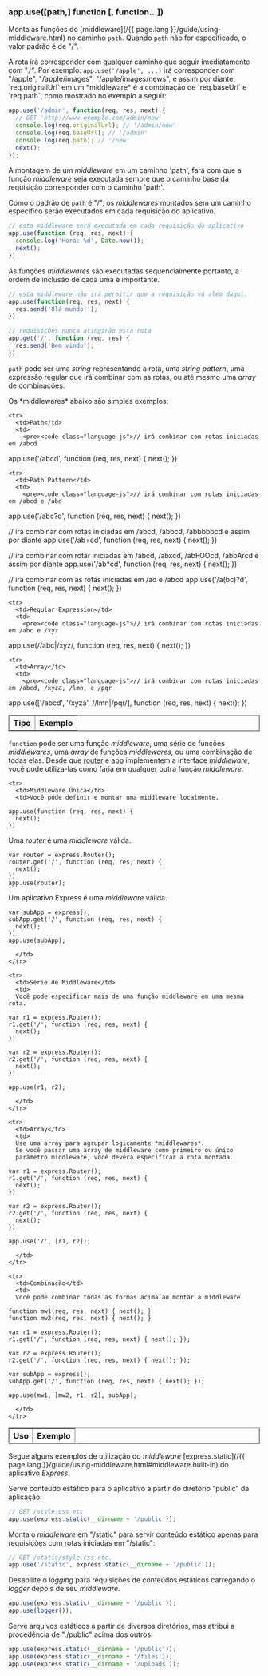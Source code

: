 <h3 id='app.use'>app.use([path,] function [, function...])</h3>

Monta as funções do [middleware](/{{ page.lang }}/guide/using-middleware.html) no caminho `path`. Quando `path` não for especificado, o valor padrão é de "/".

<div class="doc-box doc-info" markdown="1">
  A rota irá corresponder com qualquer caminho que seguir imediatamente com "<code>/</code>".
  Por exemplo: <code>app.use('/apple', ...)</code> irá corresponder com "/apple", "/apple/images",
  "/apple/images/news", e assim por diante. 
</div>

<div class="doc-box doc-info" markdown="1">
`req.originalUrl` em um *middleware* é a combinação de `req.baseUrl` e `req.path`, como mostrado no exemplo a seguir:

~~~js
app.use('/admin', function(req, res, next) {
  // GET 'http://www.exemplo.com/admin/new'
  console.log(req.originalUrl); // '/admin/new'
  console.log(req.baseUrl); // '/admin'
  console.log(req.path); // '/new'
  next();
});
~~~
</div>

A montagem de um *middleware* em um caminho 'path', fará com que a função 
*middleware* seja executada sempre que o caminho base da requisição corresponder 
com o caminho 'path'.

Como o padrão de `path` é "/", os *middlewares* montados sem um caminho 
específico serão executados em cada requisição do aplicativo.

~~~js
// esta middleware será executada em cada requisição do aplicativo
app.use(function (req, res, next) {
  console.log('Hora: %d', Date.now());
  next();
})
~~~

As funções *middlewares* são executadas sequencialmente portanto, a ordem 
de inclusão de cada uma é importante. 

~~~js
// esta middleware não irá permitir que a requisição vá além daqui.
app.use(function(req, res, next) {
  res.send('Olá mundo!');
})

// requisições nunca atingirão esta rota
app.get('/', function (req, res) {
  res.send('Bem vindo');
})
~~~
`path` pode ser uma *string* representando a rota, uma *string pattern*, 
uma expressão regular que irá combinar com as rotas, ou até mesmo uma 
*array* de combinações.


<div class="doc-box doc-notice" markdown="1">
Os *middlewares* abaixo são simples exemplos:
</div>

<div class="table-scroller">
<table class="doctable" border="1">

  <thead>
    <tr>
      <th> Tipo </th>
      <th> Exemplo </th>
    </tr>
  </thead>
  <tbody>

    <tr>
      <td>Path</td>
      <td>
        <pre><code class="language-js">// irá combinar com rotas iniciadas em /abcd
app.use('/abcd', function (req, res, next) {
  next();
})</code></pre>
      </td>
    </tr>

    <tr>
      <td>Path Pattern</td>
      <td>
        <pre><code class="language-js">// irá combinar com rotas iniciadas em /abcd e /abd
app.use('/abc?d', function (req, res, next) {
  next();
})

// irá combinar com rotas iniciadas em /abcd, /abbcd, /abbbbbcd e assim por diante
app.use('/ab+cd', function (req, res, next) {
  next();
})

// irá combinar com rotar iniciadas em /abcd, /abxcd, /abFOOcd, /abbArcd e assim por diante
app.use('/ab\*cd', function (req, res, next) {
  next();
})

// irá combinar com as rotas iniciadas em /ad e /abcd
app.use('/a(bc)?d', function (req, res, next) {
  next();
})</code></pre>
      </td>
    </tr>

    <tr>
      <td>Regular Expression</td>
      <td>
        <pre><code class="language-js">// irá combinar com rotas iniciadas em /abc e /xyz
app.use(/\/abc|\/xyz/, function (req, res, next) {
  next();
})</code></pre>
      </td>
    </tr>

    <tr>
      <td>Array</td>
      <td>
        <pre><code class="language-js">// irá combinar com rotas iniciadas em /abcd, /xyza, /lmn, e /pqr
app.use(['/abcd', '/xyza', /\/lmn|\/pqr/], function (req, res, next) {
  next();
})</code></pre>
      </td>
    </tr>

  </tbody>

</table>
</div>

`function` pode ser uma função *middleware*, uma série de funções *middlewares*,
uma *array* de funções *middlewares*, ou uma combinação de todas elas.
Desde que [router](#router) e [app](#application) implementem a interface 
*middleware*, você pode utiliza-las como faria em qualquer outra função 
*middleware*.

<table class="doctable" border="1">

  <thead>
    <tr>
      <th>Uso</th>
      <th>Exemplo</th>
    </tr>
  </thead>
  <tbody>

    <tr>
      <td>Middleware Única</td>
      <td>Você pode definir e montar uma middleware localmente.
<pre><code class="language-js">app.use(function (req, res, next) {
  next();
})
</code></pre>
Uma *router* é uma *middleware* válida.

<pre><code class="language-js">var router = express.Router();
router.get('/', function (req, res, next) {
  next();
})
app.use(router);
</code></pre>

Um aplicativo Express é uma *middleware* válida.
<pre><code class="language-js">var subApp = express();
subApp.get('/', function (req, res, next) {
  next();
})
app.use(subApp);
</code></pre>
      </td>
    </tr>

    <tr>
      <td>Série de Middleware</td>
      <td>
      Você pode especificar mais de uma função middleware em uma mesma rota.
<pre><code class="language-js">var r1 = express.Router();
r1.get('/', function (req, res, next) {
  next();
})

var r2 = express.Router();
r2.get('/', function (req, res, next) {
  next();
})

app.use(r1, r2);
</code></pre>
      </td>
    </tr>

    <tr>
      <td>Array</td>
      <td>
      Use uma array para agrupar logicamente *middlewares*.
      Se você passar uma array de middleware como primeiro ou único 
      parâmetro middleware, você deverá especificar a rota montada.
<pre><code class="language-js">var r1 = express.Router();
r1.get('/', function (req, res, next) {
  next();
})

var r2 = express.Router();
r2.get('/', function (req, res, next) {
  next();
})

app.use('/', [r1, r2]);
</code></pre>
      </td>
    </tr>

    <tr>
      <td>Combinação</td>
      <td>
      Você pode combinar todas as formas acima ao montar a middleware.
<pre><code class="language-js">function mw1(req, res, next) { next(); }
function mw2(req, res, next) { next(); }

var r1 = express.Router();
r1.get('/', function (req, res, next) { next(); });

var r2 = express.Router();
r2.get('/', function (req, res, next) { next(); });

var subApp = express();
subApp.get('/', function (req, res, next) { next(); });

app.use(mw1, [mw2, r1, r2], subApp);
</code></pre>
      </td>
    </tr>

  </tbody>

</table>

Segue alguns exemplos de utilização do *middleware* [express.static](/{{ page.lang }}/guide/using-middleware.html#middleware.built-in)
do aplicativo *Express*.

Serve conteúdo estático para o aplicativo a partir do diretório "public" da aplicação:

~~~js
// GET /style.css etc
app.use(express.static(__dirname + '/public'));
~~~

Monta o *middleware* em "/static" para servir conteúdo estático apenas para requisições com rotas iniciadas em "/static":

~~~js
// GET /static/style.css etc.
app.use('/static', express.static(__dirname + '/public'));
~~~

Desabilite o *logging* para requisições de conteúdos estáticos carregando o *logger* depois de seu *middleware*.

~~~js
app.use(express.static(__dirname + '/public'));
app.use(logger());
~~~

Serve arquivos estáticos a partir de diversos diretórios, mas atribui a procedência de "./public" acima dos outros:

~~~js
app.use(express.static(__dirname + '/public'));
app.use(express.static(__dirname + '/files'));
app.use(express.static(__dirname + '/uploads'));
~~~

